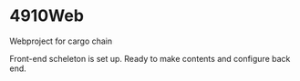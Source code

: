 # 4910Web
Webproject for cargo chain

Front-end scheleton is set up. Ready to make contents and configure back end.
